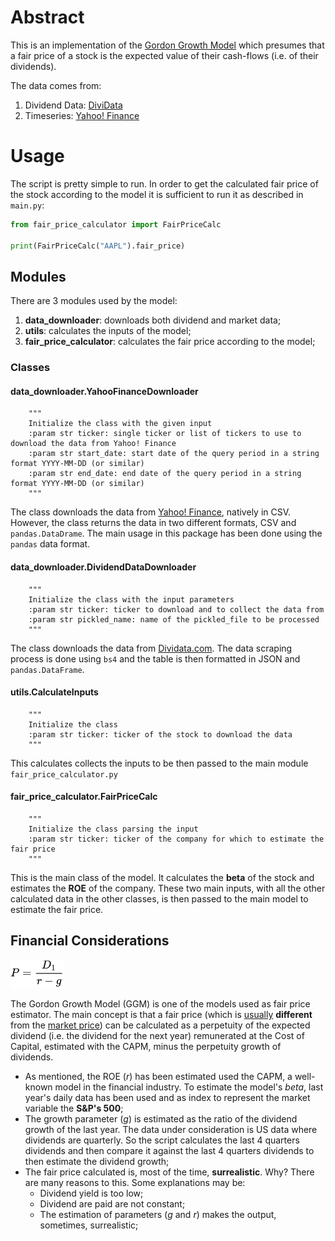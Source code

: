 # Abstract

This is an implementation of the [Gordon Growth Model](https://en.wikipedia.org/wiki/Dividend_discount_model) which
presumes that a fair price of a stock is the expected value of their cash-flows (i.e. of their dividends).

The data comes from:

1. Dividend Data: [DiviData](https://dividata.com/)
2. Timeseries: [Yahoo! Finance](https://finance.yahoo.com/)

# Usage

The script is pretty simple to run. In order to get the calculated fair price of the stock according to the model it 
is sufficient to run it as described in `main.py`:

```python
from fair_price_calculator import FairPriceCalc

print(FairPriceCalc("AAPL").fair_price)
```

## Modules

There are 3 modules used by the model:
1. **data_downloader**: downloads both dividend and market data;
2. **utils**: calculates the inputs of the model;
3. **fair_price_calculator**: calculates the fair price according to the model;

### Classes

#### data_downloader.YahooFinanceDownloader

        """
        Initialize the class with the given input
        :param str ticker: single ticker or list of tickers to use to download the data from Yahoo! Finance
        :param str start_date: start date of the query period in a string format YYYY-MM-DD (or similar)
        :param str end_date: end date of the query period in a string format YYYY-MM-DD (or similar)
        """

The class downloads the data from [Yahoo! Finance](https://finance.yahoo.com/), natively in CSV. However, the class
returns the data in two different formats, CSV and `pandas.DataDrame`. The main usage in this package has been done
using the `pandas` data format.

#### data_downloader.DividendDataDownloader

        """
        Initialize the class with the input parameters
        :param str ticker: ticker to download and to collect the data from
        :param str pickled_name: name of the pickled_file to be processed
        """

The class downloads the data from [Dividata.com](https://dividata.com/). The data scraping process is done using
`bs4` and the table is then formatted in JSON and `pandas.DataFrame`.

#### utils.CalculateInputs

        """
        Initialize the class
        :param str ticker: ticker of the stock to download the data
        """

This calculates collects the inputs to be then passed to the main module `fair_price_calculator.py`

#### fair_price_calculator.FairPriceCalc

        """
        Initialize the class parsing the input
        :param str ticker: ticker of the company for which to estimate the fair price
        """

This is the main class of the model. It calculates the **beta** of the stock and estimates the **ROE** of the company.
These two main inputs, with all the other calculated data in the other classes, is then passed to the main model to
estimate the fair price.

## Financial Considerations

![img.png](img.png)

The Gordon Growth Model (GGM) is one of the models used as fair price estimator. The main concept is that a fair 
price (which is <u>usually</u> **different** from the <u>market price</u>) can be calculated as a perpetuity of the
expected dividend (i.e. the dividend for the next year) remunerated at the Cost of Capital, estimated with the CAPM, 
minus the perpetuity growth of dividends.
  - As mentioned, the ROE (_r_) has been estimated used the CAPM, a well-known model in the financial industry.
    To estimate the model's _beta_, last year's daily data has been used and as index to represent the market variable 
    the **S&P's 500**;
  - The growth parameter (_g_) is estimated as the ratio of the dividend growth of the last year. The data under 
    consideration is US data where dividends are quarterly. So the script calculates the last 4 quarters dividends
    and then compare it against the last 4 quarters dividends to then estimate the dividend growth;
  - The fair price calculated is, most of the time, **surrealistic**. Why? There are many reasons to this. 
    Some explanations may be:
    - Dividend yield is too low;
    - Dividend are paid are not constant;
    - The estimation of parameters (_g_ and _r_) makes the output, sometimes, surrealistic;
